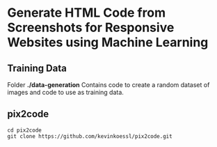 # Generate HTML Code from Screenshots for Responsive Websites using Machine Learning
## Training Data
Folder **./data-generation** Contains code to create a random dataset of images and code to use as training data.

## pix2code
```
cd pix2code
git clone https://github.com/kevinkoessl/pix2code.git
```
